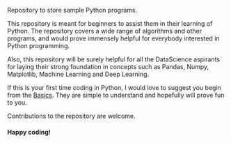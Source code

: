 Repository to store sample Python programs.

This repository is meant for beginners to assist them in their learning of Python. The repository covers a wide range of algorithms and other programs, and would prove immensely helpful for everybody interested in Python programming.

Also, this repository will be surely helpful for all the DataScience aspirants for laying their strong foundation in concepts such as Pandas, Numpy, Matplotlib, Machine Learning and Deep Learning.

If this is your first time coding in Python, I would love to suggest you begin from the [Basics](https://github.com/pathan33/py/tree/master/Basics). They are simple to understand and hopefully will prove fun to you. 

Contributions to the repository are welcome.

#### Happy coding!
